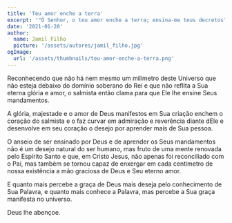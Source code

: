 ```yaml
---
title: 'Teu amor enche a terra'
excerpt: '"Ó Senhor, o teu amor enche a terra; ensina-me teus decretos" (Salmo 119.64)'
date: '2021-01-20'
author:
  name: Jamil Filho
  picture: '/assets/autores/jamil_filho.jpg'
ogImage:
  url: '/assets/thumbnails/teu-amor-enche-a-terra.png'
---
```


Reconhecendo que não há nem mesmo um milímetro deste Universo que não esteja debaixo do domínio soberano do Rei e que não reflita a Sua eterna glória e amor, o salmista então clama para que Ele lhe ensine Seus mandamentos.

A glória, majestade e o amor de Deus manifestos em Sua criação enchem o coração do salmista e o faz curvar em admiração e reverência diante dEle e desenvolve em seu coração o desejo por aprender mais de Sua pessoa.

O anseio de ser ensinado por Deus e de aprender os Seus mandamentos não é um desejo natural do ser humano, mas fruto de uma mente renovada pelo Espírito Santo e que, em Cristo Jesus, não apenas foi reconciliado com o Pai, mas também se tornou capaz de enxergar em cada centímetro de nossa existência a mão graciosa de Deus e Seu eterno amor.

E quanto mais percebe a graça de Deus mais deseja pelo conhecimento de Sua Palavra, e quanto mais conhece a Palavra, mas percebe a Sua graça manifesta no universo.

Deus lhe abençoe.